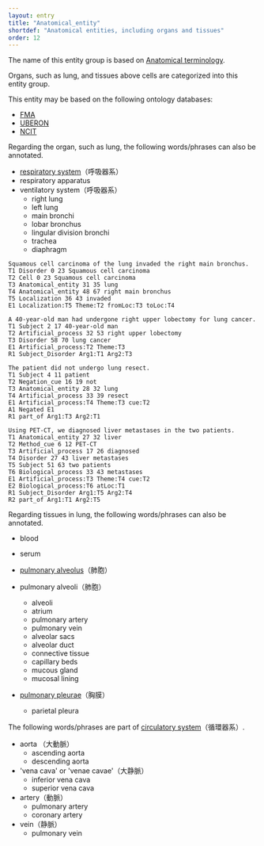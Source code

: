 ```yaml
---
layout: entry
title: "Anatomical_entity"
shortdef: "Anatomical entities, including organs and tissues"
order: 12
---
```


The name of this entity group is based on <a href="https://en.wikipedia.org/wiki/Anatomical_terminology">Anatomical terminology</a>.

Organs, such as lung, and tissues above cells are categorized into this entity group.

This entity may be based on the following ontology databases:
- <a href="https://www.ebi.ac.uk/ols/ontologies/fma">FMA</a>
- <a href="https://www.ebi.ac.uk/ols/ontologies/uberon">UBERON</a>
- <a href="https://www.ebi.ac.uk/ols/search?ontology=ncit">NCIT</a>

Regarding the organ, such as lung, the following words/phrases can also be annotated.
- <a href="https://en.wikipedia.org/wiki/Respiratory_system">respiratory system</a>（呼吸器系）
- respiratory apparatus 
- ventilatory system（呼吸器系）
  - right lung
  - left lung
  - main bronchi
  - lobar bronchus
  - lingular division bronchi
  - trachea
  - diaphragm

~~~ ann
Squamous cell carcinoma of the lung invaded the right main bronchus.
T1 Disorder 0 23 Squamous cell carcinoma
T2 Cell 0 23 Squamous cell carcinoma
T3 Anatomical_entity 31 35 lung
T4 Anatomical_entity 48 67 right main bronchus
T5 Localization 36 43 invaded
E1 Localization:T5 Theme:T2 fromLoc:T3 toLoc:T4
~~~
~~~ ann
A 40-year-old man had undergone right upper lobectomy for lung cancer.
T1 Subject 2 17 40-year-old man
T2 Artificial_process 32 53 right upper lobectomy
T3 Disorder 58 70 lung cancer
E1 Artificial_process:T2 Theme:T3
R1 Subject_Disorder Arg1:T1 Arg2:T3
~~~
~~~ ann
The patient did not undergo lung resect.
T1 Subject 4 11 patient
T2 Negation_cue 16 19 not
T3 Anatomical_entity 28 32 lung
T4 Artificial_process 33 39 resect
E1 Artificial_process:T4 Theme:T3 cue:T2
A1 Negated E1
R1 part_of Arg1:T3 Arg2:T1
~~~
~~~ ann
Using PET-CT, we diagnosed liver metastases in the two patients.
T1 Anatomical_entity 27 32 liver
T2 Method_cue 6 12 PET-CT
T3 Artificial_process 17 26 diagnosed
T4 Disorder 27 43 liver metastases
T5 Subject 51 63 two patients
T6 Biological_process 33 43 metastases
E1 Artificial_process:T3 Theme:T4 cue:T2
E2 Biological_process:T6 atLoc:T1
R1 Subject_Disorder Arg1:T5 Arg2:T4
R2 part_of Arg1:T1 Arg2:T5
~~~

Regarding tissues in lung, the following words/phrases can also be annotated.

- blood
- serum
- <a href="https://en.wikipedia.org/wiki/Pulmonary_alveolus">pulmonary alveolus</a>（肺胞）
- pulmonary alveoli（肺胞）
  - alveoli
  - atrium
  - pulmonary artery
  - pulmonary vein
  - alveolar sacs
  - alveolar duct
  - connective tissue
  - capillary beds
  - mucous gland
  - mucosal lining

- <a href="https://en.wikipedia.org/wiki/Pulmonary_pleurae">pulmonary pleurae</a>（胸膜）
  - parietal pleura


The following words/phrases are part of <a href="https://en.wikipedia.org/wiki/Circulatory_system">circulatory system</a>（循環器系）.

- aorta （大動脈）
  - ascending aorta
  - descending aorta
- 'vena cava' or 'venae cavae'（大静脈）
  - inferior vena cava
  - superior vena cava
- artery（動脈）
  - pulmonary artery
  - coronary artery
- vein（静脈）
  - pulmonary vein

<!-- details -->
